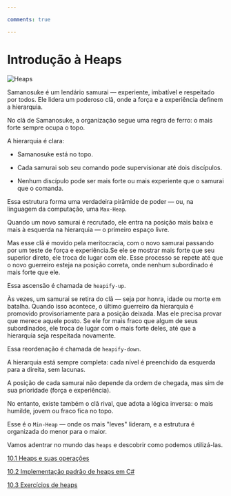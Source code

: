 ```yaml
---

comments: true

---
```


# **Introdução à Heaps**

![Heaps](heaps.assets/heaps-samurai.png)

Samanosuke é um lendário samurai — experiente, imbatível e respeitado por todos. Ele lidera um poderoso clã, onde a força e a experiência definem a hierarquia.

No clã de Samanosuke, a organização segue uma regra de ferro: o mais forte sempre ocupa o topo.

A hierarquia é clara:

- Samanosuke está no topo.

- Cada samurai sob seu comando pode supervisionar até dois discípulos.

- Nenhum discípulo pode ser mais forte ou mais experiente que o samurai que o comanda.

Essa estrutura forma uma verdadeira pirâmide de poder — ou, na linguagem da computação, uma `Max-Heap`.

Quando um novo samurai é recrutado, ele entra na posição mais baixa e mais à esquerda na hierarquia — o primeiro espaço livre.

Mas esse clã é movido pela meritocracia, com o novo samurai passando por um teste de força e experiência.Se ele se mostrar mais forte que seu superior direto, ele troca de lugar com ele. Esse processo se repete até que o novo guerreiro esteja na posição correta, onde nenhum subordinado é mais forte que ele.

Essa ascensão é chamada de `heapify-up`.

Às vezes, um samurai se retira do clã — seja por honra, idade ou morte em batalha. Quando isso acontece, o último guerreiro da hierarquia é promovido provisoriamente para a posição deixada. Mas ele precisa provar que merece aquele posto. Se ele for mais fraco que algum de seus subordinados, ele troca de lugar com o mais forte deles, até que a hierarquia seja respeitada novamente.

Essa reordenação é chamada de `heapify-down`.

A hierarquia está sempre completa: cada nível é preenchido da esquerda para a direita, sem lacunas.

A posição de cada samurai não depende da ordem de chegada, mas sim de sua prioridade (força e experiência).

No entanto, existe também o clã rival, que adota a lógica inversa: o mais humilde, jovem ou fraco fica no topo.

Esse é o `Min-Heap` — onde os mais "leves" lideram, e a estrutura é organizada do menor para o maior.

Vamos adentrar no mundo das `heaps` e descobrir como podemos utilizá-las.

[10.1 Heaps e suas operações](../heaps/heaps-operacoes.md)

[10.2 Implementação padrão de heaps em C#](../heaps/heaps-c-sharp.md)

[10.3 Exercícios de heaps](../heaps/exercicios-heaps.md)